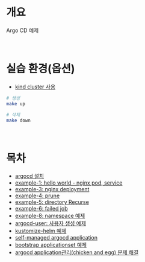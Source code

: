 # 개요
Argo CD 예제

<br />

# 실습 환경(옵션)
* [kind cluster 사용](./kind-cluster/)

```bash
# 생성
make up

# 삭제
make down
```

<br />

# 목차
* [argocd 설치](./install_argocd_with_kustomize)
* [example-1: hello world - nginx pod, service](./example-1/)
* [example-3: nginx deployment](./example-3/)
* [example-4: prune](./example-4/)
* [example-5: directory Recurse](./example-5/)
* [example-6: failed job](./example-5/)
* [example-8: namespace 예제](./example-8/)
* [argocd-user: 사용자 생성 예제](./argocd-user/)
* [kustomize-helm 예제](./kustomize-helm)
* [self-managed argocd application](self-managed-applicaiton.yaml)
* [bootstrap applicationset 예제](bootstrap-applicationset.yaml)
* [argocd application관리(chicken and egg) 문제 해결](./chicken_and_egg/)
